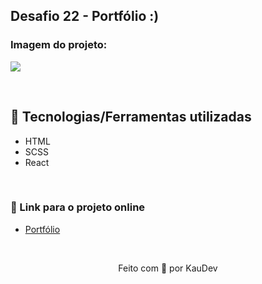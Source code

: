 ## Desafio 22 - Portfólio :)

### Imagem do projeto:
<img src="https://user-images.githubusercontent.com/100402549/169472989-d26d1bc0-c76f-487a-821d-261237b2a74e.png" align="center" />

&nbsp;

## 💜 Tecnologias/Ferramentas utilizadas

* HTML
* SCSS
* React

&nbsp;

### 💜 Link para o projeto online
* [Portfólio](https://desafio22-portfolio-kauanidev.vercel.app/)

&nbsp;

<p align="center">Feito com 💜 por KauDev</p>
